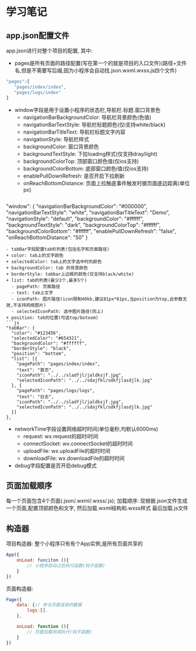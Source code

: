 # 学习笔记

## app.json配置文件
app.json进行对整个项目的配置,
其中:
- pages是所有页面的路径配置(写在第一个的就是项目的入口文件)(路径+文件名,但是不需要写后缀,因为小程序会自动找.json.wxml.wxss.js四个文件)
 ```js
"pages":[
    "pages/index/index",
    "pages/logs/index"
]
 ```
- window字段是用于设置小程序的状态栏,导航栏.标题.窗口背景色
  + navigationBarBackgroundColor: 导航栏背景颜色(色值)
  + navigationBarTextStyle: 导航栏标题颜色(仅i支持white/black)
  + navigationBarTitleText: 导航栏标题文字内容
  + navigationStyle: 导航栏样式
  + backgroundColor: 窗口背景颜色
  + backgroundTextStyle: 下拉loading样式(仅支持dray/light)
  + backgroundColorTop: 顶部窗口颜色值(仅ios支持)
  + backgroundColorBottom: 底部窗口颜色i值(仅ios支持)
  + enablePullDownRefresh: 是否开启下拉刷新
  + onReachBottomDistance: 页面上拉触底事件触发时据页面底边距离(单位px)
  ```js
"window": {
    "navigationBarBackgroundColor": "#000000",
    "navigationBarTextStyle": "white",
    "navigationBarTitleText": "Demo",
    "navigationStyle": "default",
    "backgroundColor": "#ffffff",
    "backgroundTextStyle": "dark",
    "backgroundColorTop": "#ffffff",
    "backgroundColorBottom": "#ffffff",
    "enablePullDownRefresh": "false",
    "onReachBottomDistance": "50"
  }
  ```
- tabBar字段配置tab栏列表(包括名字和页面路径)
 + color: tab上的文字颜色
 + selectedColor: tab上的文字选中时的颜色
 + backgroundColor: tab 的背景颜色
 + borderStyle: tabbar上边框的颜色(仅支持black/white)
 + list: tab的列表(最少2个,最多5个)
    - pagePath: 页面路径
    - text: tab上文字
    - iconPath: 图片路径(icon限制40kb,建议81px*81px,当position为top,此参数无效,不支持网络图片)
    - selectedIconPath: 选中图片路径(同上)
 + position: tab的位置(可选top/botoom)
 ```js
"tabBar": {
    "color": "#123456",
    "selectedColor": "#654321",
    "backgroundColor": "#ffffff",
    "borderStyle": "black",
    "position": "bottom",
    "list": [{
      "pagePath": "pages/index/index",
      "text": "首页",
      "iconPath": "../../sladfjl/jaldksjf.jpg",
      "selectedIconPath": "../../sdajfkl/sdkfjlasdjlk.jpg"
    }, {
      "pagePath": "pages/logs/logs",
      "text": "日志",
      "iconPath": "../../sladfjl/jaldksjf.jpg",
      "selectedIconPath": "../../sdajfkl/sdkfjlasdjlk.jpg"
    }]
  },
 ```
- networkTime字段设置网络超时时间(单位毫秒,均默认6000ms)
    + request: wx.request的超时i时间
    + connectSocket: wx.connectSocket的超时时间
    + uploadFile: wx.uploadFile的超时时间
    + downloadFile: wx.downloadFile的超时时间
- debug字段配置是否开启debug模式

## 页面加载顺序
每一个页面包含4个页面(.json/.wxml/.wxss/.js);
加载顺序: 
现根据.json文件生成一个页面,配置顶部颜色和文字,
然后加载.wxml结构和.wxss样式
最后加载.js文件

## 构造器

项目构造器:
整个小程序只有有个App实例,是所有页面共享的
```js
App({
    onLoad: funciton (){
        // 小程序启动之后执行函数(钩子函数)
    }
})

```

页面构造器:
```js
Page({
    data: {// 参与页面渲染的数据
        logs:[].
    },

    onLoad: function (){
        // 页面加载完成执行(钩子函数)
    }
})

```

